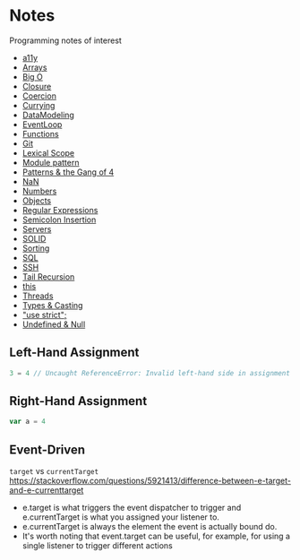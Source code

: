 # Notes
Programming notes of interest

* [a11y](./web_accessibility.md)
* [Arrays](./arrays.md)
* [Big O](./big_o.md)
* [Closure](./closure.md)
* [Coercion](./coercion.md)
* [Currying](./currying.md)
* [DataModeling](./data_modeling.md)
* [EventLoop](./event_loop.md)
* [Functions](./functions/functions.md)
* [Git](./git.md)
* [Lexical Scope](./objects.md)
* [Module pattern](./)
* [Patterns & the Gang of 4](./gang_of_four/gang_of_four.md)
* [NaN](./nan.md)
* [Numbers](./numbers.md)
* [Objects](./objects.md)
* [Regular Expressions](./regular_expressions/regular_expressions.md)
* [Semicolon Insertion](./semicolon_insertion.md)
* [Servers](./servers/servers.md)
* [SOLID](./solid/solid.md)
* [Sorting](./sorting.md)
* [SQL](./sql.md)
* [SSH](./ssh.md)
* [Tail Recursion](./tail_recursion/example.js)
* [this](./this.md)
* [Threads](./threads.md)
* [Types & Casting](./types_and_casting.md)
* ["use strict";](https://www.toptal.com/javascript/interview-questions)
* [Undefined & Null](./undefined_null.md)

## Left-Hand Assignment
```JavaScript
3 = 4 // Uncaught ReferenceError: Invalid left-hand side in assignment
```

## Right-Hand Assignment
```JavaScript
var a = 4
```

## Event-Driven
`target` vs `currentTarget`
https://stackoverflow.com/questions/5921413/difference-between-e-target-and-e-currenttarget
* e.target is what triggers the event dispatcher to trigger and e.currentTarget is what you assigned your listener to.
* e.currentTarget is always the element the event is actually bound do.
* It's worth noting that event.target can be useful, for example, for using a single listener to trigger different actions
